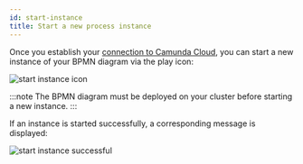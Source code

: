 ```yaml
---
id: start-instance
title: Start a new process instance
---
```


Once you establish your [connection to Camunda Cloud](./connect-to-camunda-cloud.md), you can start a new instance of your BPMN diagram via the play icon:

![start instance icon](./img/start-instance-icon.png)

:::note
The BPMN diagram must be deployed on your cluster before starting a new instance.
:::

If an instance is started successfully, a corresponding message is displayed:

![start instance successful](./img/start-instance-successful.png)
